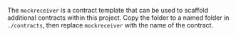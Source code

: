 The `mockreceiver` is a contract template that can be used to scaffold additional contracts within this project. Copy the folder to a named folder in `./contracts`, then replace `mockreceiver` with the name of the contract.